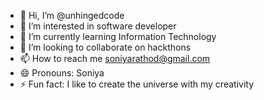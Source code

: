 - 👋 Hi, I’m @unhingedcode
- 👀 I’m interested in software developer
- 🌱 I’m currently learning Information Technology
- 💞️ I’m looking to collaborate on hackthons 
- 📫 How to reach me soniyarathod@gmail.com
- 😄 Pronouns: Soniya
- ⚡ Fun fact: I like to create the universe with my creativity

<!---
unhingedcode/unhingedcode is a ✨ special ✨ repository because its `README.md` (this file) appears on your GitHub profile.
You can click the Preview link to take a look at your changes.
--->
